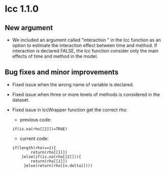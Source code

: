 # lcc 1.1.0

## New argument

*  We included an argument called "interaction " in the lcc function as an option to estimate the interaction effect between time and method. If interaction is declared FALSE, the lcc function consider only the main effects of time and method in the model.

## Bug fixes and minor improvements

* Fixed issue when the wrong name of variable is declared.  

* Fixed issue when three or more levels of methods is considered in the dataset.

* Fixed issue in lccWrapper function get the correct rho:
  	* previous code:
	```
	if(is.na(rho[[2]])=TRUE)
	```
	* current code:
	```
	if(length(rho)==1){
            return(rho[[1]])
        }else(if(is.na(rho[[2]])){
            return(rho[[1]])
         }else(return(rho[[n.delta]])))
	 ```
